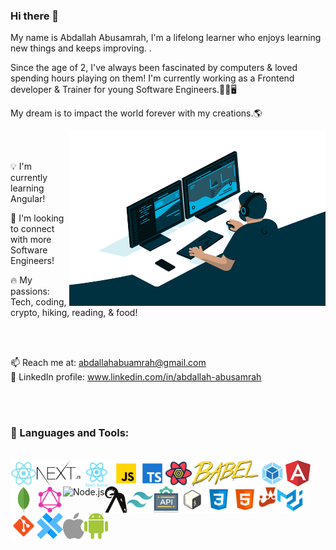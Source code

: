 ### Hi there 👋

My name is Abdallah Abusamrah, I'm a lifelong learner who enjoys learning new things and keeps improving. .

Since the age of 2, I've always been fascinated by computers & loved spending hours playing on them! I'm currently working as a Frontend developer & Trainer for young Software Engineers.👨‍💻🖥

My dream is to impact the world forever with my creations.🌎

<img align="right" alt="GIF" src="./code.gif" width="410" height="280" />


<br>
<br>

💡 I'm currently learning Angular!

🤝 I'm looking to connect with more Software Engineers!

🔥 My passions: Tech, coding, crypto, hiking, reading, & food!

<br>
<br>

📫 Reach me at: abdallahabuamrah@gmail.com
<br>
👤 LinkedIn profile: www.linkedin.com/in/abdallah-abusamrah

<br>
<br>

### 🔨 Languages and Tools:   

<br>

<div>
<img align="left" alt="React" height ="42px" src="./react.svg">
<img align="left" alt="Next" height ="42px" src="./nextjs.svg">
  <img align="left" alt="reactNative" height ="42px" src="./reactNative.svg">
<img align="left" alt="JavaScript" height ="42px"  src="./javascript.svg">
<img align="left" alt="TypeScript" height ="42px" src="./typescript.svg">
<img align="left" alt="ReactQuery" height ="42px" src="./reactquery.svg">
<img align="left" alt="babel" height ="42px" src="./babel.svg">
<img align="left" alt="webpack" height ="42px" src="./webpack.svg">
<img align="left" alt="AngularJs" height ="42px" src="./angularjs.svg">
<img align="left" alt="MongoDB" height ="42px" src="./mongodb.svg">
<img align="left" alt="GraphQL" height ="42px" src="./graphql.svg">
<img align="left" alt="Node.js" height ="42px" src="https://raw.githubusercontent.com/rahul-jha98/github_readme_icons/main/language_and_tools/square/node/node.svg">
<img align="left" alt="Ramda JS" height ="42px" src="./ramdajs.svg">
<img align="left" alt="Tailwind CSS" height ="42px" src="./tailwindcss.svg">
<img align="left" alt="REST APIs" height ="42px" src="./api.svg">
<img align="left" alt="Bash" height ="42px" src="./bash.svg">
<img align="left" alt="CSS3" height ="42px" src="./css.svg">
<img align="left" alt="HTML5" height ="42px" src="./html.svg">
<img align="left" src="./jest.svg" alt="Jest" height='34px'/>
<img align="left" alt="Material UI" height ="42px" src="./materialui.svg">
<img align="left" src="./git.svg" alt="git" height='42px'/>
<img align="left" alt="capacitor" height ="42px" src="./capacitor.svg">
<img align="left" alt="apple" height ="42px" src="./apple.svg">
<img align="left" alt="android" height ="42px" src="./android.svg">
</div>



<br>
<br>
<br>
<br>
<br>
<br>
<br>
<br>
<br>


